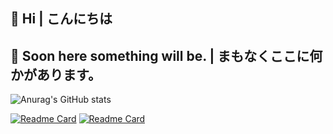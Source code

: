 ## 👋 Hi | こんにちは

## 🎃 Soon here something will be. | まもなくここに何かがあります。

![Anurag's GitHub stats](https://github-readme-stats.vercel.app/api?username=Good4Fox&show_icons=true&bg_color=0D1117)

<a href="https://github.com/Good4Fox/QuickRapidX">![Readme Card](https://github-readme-stats.vercel.app/api/pin/?username=Good4Fox&repo=QuickRapidX&show_icons=true&bg_color=0D1117)</a>
<a href="https://github.com/Good4Fox/WhisperSyncCopy">![Readme Card](https://github-readme-stats.vercel.app/api/pin/?username=Good4Fox&repo=WhisperSyncCopy&show_icons=true&bg_color=0D1117)</a>
